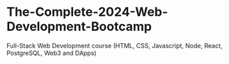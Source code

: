 # The-Complete-2024-Web-Development-Bootcamp
Full-Stack Web Development course (HTML, CSS, Javascript, Node, React, PostgreSQL, Web3 and DApps)
